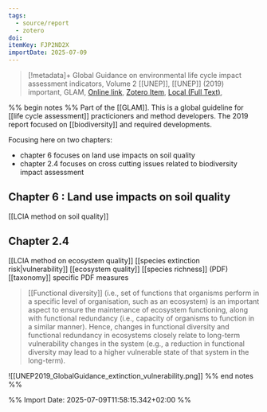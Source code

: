 ```yaml
---
tags:
  - source/report
  - zotero
doi: 
itemKey: FJP2ND2X
importDate: 2025-07-09
---
```

>[!metadata]+
> Global Guidance on environmental  life cycle impact  assessment  indicators, Volume 2
> [[UNEP]], 
> [[UNEP]] (2019)
> important, GLAM, 
> [Online link](https://www.lifecycleinitiative.org/wp-content/uploads/2019/11/UNEP-294-Life-Cycle-2nd-Report_16.pdf), [Zotero Item](zotero://select/library/items/FJP2ND2X), [Local (Full Text)](file://C:/Users/aburg/Documents/references/zotero/storage/7B8CF2WT/UNEP2019_GlobalGuidance.pdf), 

%% begin notes %% 
Part of the [[GLAM]]. This is a global guideline for [[life cycle assessment]] practicioners and method developers. The 2019 report focused on [[biodiversity]] and required developments.

Focusing here on two chapters: 
- chapter 6 focuses on land use impacts on soil quality
- chapter 2.4 focuses on cross cutting issues related to biodiversity impact assessment
## Chapter 6 : Land use impacts on soil quality
[[LCIA method on soil quality]]
## Chapter 2.4
[[LCIA method on ecosystem quality]]
[[species extinction risk|vulnerability]]
[[ecosystem quality]]
[[species richness]] (PDF)
[[taxonomy]] specific PDF measures


>[[Functional diversity]] (i.e., set of functions that organisms perform in a specific level of organisation, such as an ecosystem) is an important aspect to ensure the maintenance of ecosystem functioning, along with functional redundancy (i.e., capacity of organisms to function in a similar manner). Hence, changes in functional diversity and functional redundancy in ecosystems closely relate to long-term vulnerability changes in the system (e.g., a reduction in functional diversity may lead to a higher vulnerable state of that system in the long-term).

![[UNEP2019_GlobalGuidance_extinction_vulnerability.png]]
%% end notes %%

%% Import Date: 2025-07-09T11:58:15.342+02:00 %%
